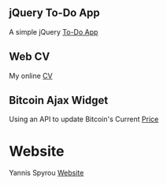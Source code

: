 ## jQuery To-Do App

A simple jQuery [To-Do App](http://yannisspyrou.co.uk/todos)

## Web CV

My online [CV](http://yannisspyrou.co.uk/cv)

## Bitcoin Ajax Widget

Using an API to update Bitcoin's Current [Price](http://yannisspyrou.co.uk/bitcoin)

# Website
Yannis Spyrou [Website](http://yannisspyrou.co.uk)
